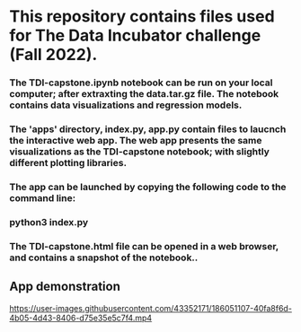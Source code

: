 # This repository contains files used for The Data Incubator challenge (Fall 2022).

### The TDI-capstone.ipynb notebook can be run on your local computer; after extraxting the data.tar.gz file. The notebook contains data visualizations and regression models.

### The 'apps' directory, index.py, app.py contain files to laucnch the interactive web app. The web app presents the same visualizations as the TDI-capstone notebook; with slightly different plotting libraries.
### The app can be launched by copying the following code to the command line:
### python3 index.py

### The TDI-capstone.html file can be opened in a web browser, and contains a snapshot of the notebook..

## App demonstration
https://user-images.githubusercontent.com/43352171/186051107-40fa8f6d-4b05-4d43-8406-d75e35e5c7f4.mp4

